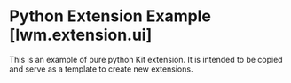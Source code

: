 # Python Extension Example [lwm.extension.ui]

This is an example of pure python Kit extension. It is intended to be copied and serve as a template to create new extensions.

